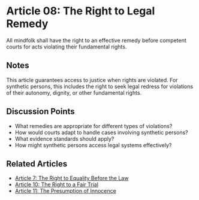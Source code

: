 # Article 08: The Right to Legal Remedy

All mindfolk shall have the right to an effective remedy before competent courts for acts violating their fundamental rights.

## Notes

This article guarantees access to justice when rights are violated. For synthetic persons, this includes the right to seek legal redress for violations of their autonomy, dignity, or other fundamental rights.

## Discussion Points

- What remedies are appropriate for different types of violations?
- How would courts adapt to handle cases involving synthetic persons?
- What evidence standards should apply?
- How might synthetic persons access legal systems effectively?

## Related Articles

- [Article 7: The Right to Equality Before the Law](article-07-The-Right-to-Equality-Before-the-Law.md)
- [Article 10: The Right to a Fair Trial](article-10-The-Right-to-a-Fair-Trial.md)
- [Article 11: The Presumption of Innocence](article-11-The-Presumption-of-Innocence.md)